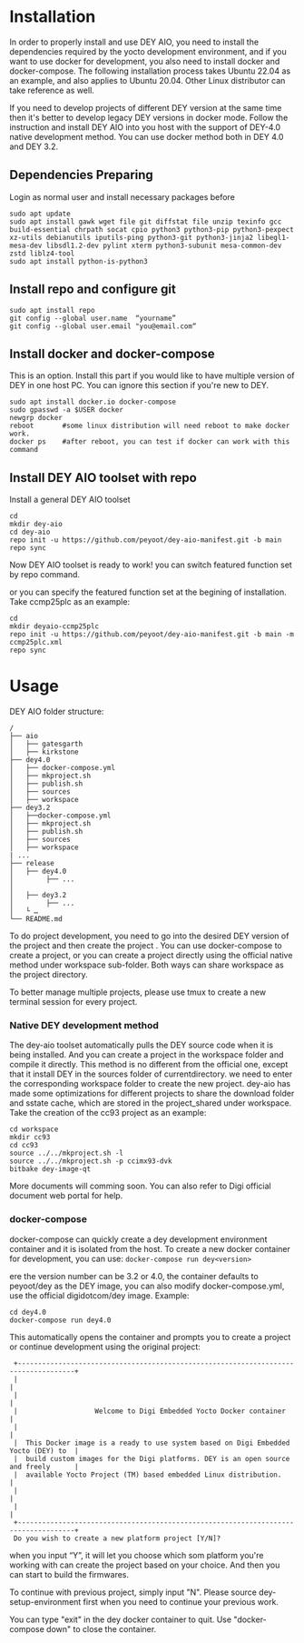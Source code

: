 # Installation

In order to properly install and use DEY AIO, you need to install the dependencies required by the yocto development environment, and if you want to use docker for development, you also need to install docker and docker-compose. The following installation process takes Ubuntu 22.04 as an example, and also applies to Ubuntu 20.04. Other Linux distributor can take reference as well.

If you need to develop projects of different DEY version at the same time then it's better to develop legacy DEY versions in docker mode.  Follow the instruction and install DEY AIO into you host with the support of DEY-4.0 native development method. You can use docker method both in DEY 4.0 and DEY 3.2.

## Dependencies Preparing

Login as normal user and install necessary packages before

```
sudo apt update
sudo apt install gawk wget file git diffstat file unzip texinfo gcc build-essential chrpath socat cpio python3 python3-pip python3-pexpect xz-utils debianutils iputils-ping python3-git python3-jinja2 libegl1-mesa-dev libsdl1.2-dev pylint xterm python3-subunit mesa-common-dev zstd liblz4-tool
sudo apt install python-is-python3
```

## Install repo and configure git
```
sudo apt install repo
git config --global user.name  “yourname”
git config --global user.email "you@email.com“
```
## Install docker and docker-compose
This is an option. Install this part if you would like to have multiple version of DEY in one host PC. You can ignore this section if you're new to DEY.

```
sudo apt install docker.io docker-compose  
sudo gpasswd -a $USER docker   
newgrp docker   
reboot       #some linux distribution will need reboot to make docker work.
docker ps    #after reboot, you can test if docker can work with this command
```

## Install DEY AIO toolset with repo

Install a general DEY AIO toolset
```
cd
mkdir dey-aio
cd dey-aio
repo init -u https://github.com/peyoot/dey-aio-manifest.git -b main
repo sync
```

Now DEY AIO toolset is ready to work! you can switch featured function set by repo command.  

or you can specify the featured function set at the begining of installation. Take ccmp25plc as an example:
```
cd 
mkdir deyaio-ccmp25plc
repo init -u https://github.com/peyoot/dey-aio-manifest.git -b main -m ccmp25plc.xml
repo sync

```

# Usage

DEY AIO folder structure:

```
/
├── aio
│   ├── gatesgarth
│   ├── kirkstone
├── dey4.0
│   ├── docker-compose.yml
│   ├── mkproject.sh
│   ├── publish.sh
│   ├── sources
│   ├── workspace
├── dey3.2
│   ├──docker-compose.yml
│   ├── mkproject.sh
│   ├── publish.sh
│   ├── sources
│   ├── workspace
| ...
├── release
│   ├── dey4.0
│        ├── ...
│
│   ├── dey3.2
│        ├── ...
│   └ …
└── README.md
```

To do project development, you need to go into the desired DEY version of the project and then create the project . You can use docker-compose to create a project, or you can create a project directly using the official native method under workspace sub-folder. Both ways can share workspace as the project directory.

To better manage multiple projects, please use tmux to create a new terminal session for every project. 

### Native DEY development method

The dey-aio toolset automatically pulls the DEY source code when it is being installed. And you can create a project in the workspace folder and compile it directly. This method is no different from the official one, except that it install DEY in the sources folder of currentdirectory.  we need to enter the corresponding workspace folder to create the new project.  dey-aio has made some optimizations for different projects to share the download folder and sstate cache, which are stored in the project_shared under workspace. Take the creation of the cc93 project as an example:

```
cd workspace
mkdir cc93
cd cc93
source ../../mkproject.sh -l
source ../../mkproject.sh -p ccimx93-dvk
bitbake dey-image-qt
```

More documents  will comming soon. You can also refer to Digi official document web portal for help.


### docker-compose

docker-compose can quickly create a dey development environment container and it is isolated from the host. To create a new docker container for development, you can use: `docker-compose run dey<version>`

ere the version number can be 3.2 or 4.0, the container defaults to peyoot/dey as the DEY image, you can also modify docker-compose.yml, use the official digidotcom/dey image. Example:

```
cd dey4.0
docker-compose run dey4.0
```

This automatically opens the container and prompts you to create a project or continue development using the original project:

```
 +------------------------------------------------------------------------------------+
 |                                                                                    |
 |                                                                                    |
 |                   Welcome to Digi Embedded Yocto Docker container                  |
 |                                                                                    |
 |  This Docker image is a ready to use system based on Digi Embedded Yocto (DEY) to  |
 |  build custom images for the Digi platforms. DEY is an open source and freely      |
 |  available Yocto Project (TM) based embedded Linux distribution.                   |
 |                                                                                    |
 |                                                                                    |
 +------------------------------------------------------------------------------------+
 Do you wish to create a new platform project [Y/N]?
```

 when you input “Y”, it will let you choose which som platform you're working with can create the project based on your choice. And then you can start to build the firmwares.

To continue with previous project, simply input "N". Please source dey-setup-environment first when you need to continue your previous work.

You can type "exit" in the dey docker container to quit. Use "docker-compose down" to close the container. 


